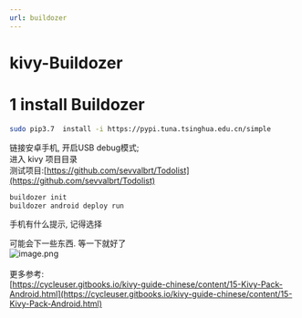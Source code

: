 ```yaml
---
url: buildozer
---
```


# kivy-Buildozer


<a name="Z0CZY"></a>
# 1 install Buildozer

```bash
sudo pip3.7  install -i https://pypi.tuna.tsinghua.edu.cn/simple 
```

链接安卓手机, 开启USB debug模式;<br />进入 kivy 项目目录<br />测试项目:[https://github.com/sevvalbrt/Todolist](https://github.com/sevvalbrt/Todolist)
```bash
buildozer init
buildozer android deploy run
```
手机有什么提示, 记得选择

可能会下一些东西. 等一下就好了<br />![image.png](https://cdn.nlark.com/yuque/0/2020/png/691897/1584001227762-8df00de8-b6f9-4790-b414-0c319bf06d3a.png#align=left&display=inline&height=230&name=image.png&originHeight=230&originWidth=507&size=200065&status=done&style=none&width=507)<br />
<br />更多参考:<br />[https://cycleuser.gitbooks.io/kivy-guide-chinese/content/15-Kivy-Pack-Android.html](https://cycleuser.gitbooks.io/kivy-guide-chinese/content/15-Kivy-Pack-Android.html)
